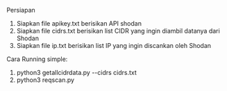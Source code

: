 Persiapan
1. Siapkan file apikey.txt berisikan API shodan
2. Siapkan file cidrs.txt berisikan list CIDR yang ingin diambil datanya dari Shodan
3. Siapkan file ip.txt berisikan list IP yang ingin discankan oleh Shodan

Cara Running simple:
1. python3 getallcidrdata.py --cidrs cidrs.txt
2. python3 reqscan.py
   
